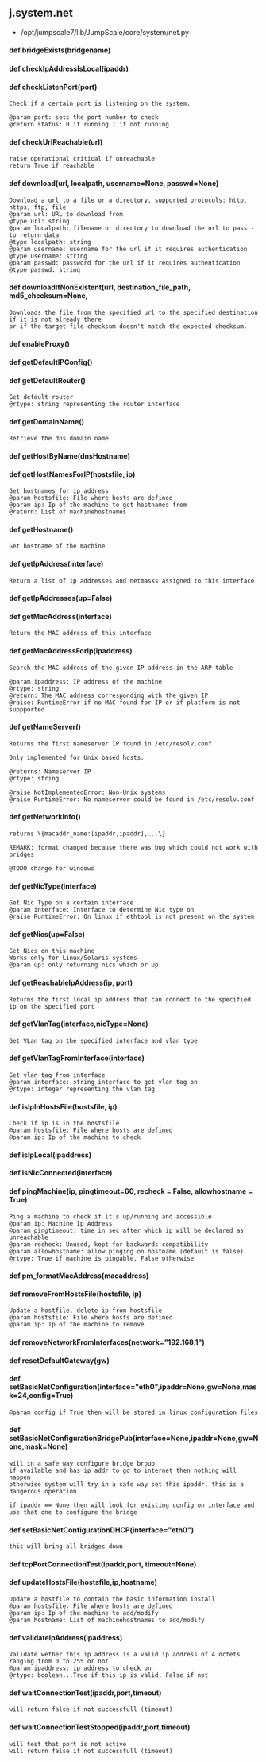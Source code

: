 ## j.system.net

- /opt/jumpscale7/lib/JumpScale/core/system/net.py

#### def bridgeExists(bridgename) 

    

#### def checkIpAddressIsLocal(ipaddr) 

    

#### def checkListenPort(port) 

    Check if a certain port is listening on the system.
    
    @param port: sets the port number to check
    @return status: 0 if running 1 if not running

#### def checkUrlReachable(url) 

    raise operational critical if unreachable
    return True if reachable

#### def download(url, localpath, username=None, passwd=None) 

    Download a url to a file or a directory, supported protocols: http, https, ftp, file
    @param url: URL to download from
    @type url: string
    @param localpath: filename or directory to download the url to pass - to return data
    @type localpath: string
    @param username: username for the url if it requires authentication
    @type username: string
    @param passwd: password for the url if it requires authentication
    @type passwd: string

#### def downloadIfNonExistent(url, destination_file_path, md5_checksum=None, 

    Downloads the file from the specified url to the specified destination if it is not already there
    or if the target file checksum doesn't match the expected checksum.

#### def enableProxy() 

    

#### def getDefaultIPConfig() 

    

#### def getDefaultRouter() 

    Get default router
    @rtype: string representing the router interface

#### def getDomainName() 

    Retrieve the dns domain name

#### def getHostByName(dnsHostname) 

    

#### def getHostNamesForIP(hostsfile, ip) 

    Get hostnames for ip address
    @param hostsfile: File where hosts are defined
    @param ip: Ip of the machine to get hostnames from
    @return: List of machinehostnames

#### def getHostname() 

    Get hostname of the machine

#### def getIpAddress(interface) 

    Return a list of ip addresses and netmasks assigned to this interface

#### def getIpAddresses(up=False) 

    

#### def getMacAddress(interface) 

    Return the MAC address of this interface

#### def getMacAddressForIp(ipaddress) 

    Search the MAC address of the given IP address in the ARP table
    
    @param ipaddress: IP address of the machine
    @rtype: string
    @return: The MAC address corresponding with the given IP
    @raise: RuntimeError if no MAC found for IP or if platform is not suppported

#### def getNameServer() 

    Returns the first nameserver IP found in /etc/resolv.conf
    
    Only implemented for Unix based hosts.
    
    @returns: Nameserver IP
    @rtype: string
    
    @raise NotImplementedError: Non-Unix systems
    @raise RuntimeError: No nameserver could be found in /etc/resolv.conf

#### def getNetworkInfo() 

    returns \{macaddr_name:[ipaddr,ipaddr],...\}
    
    REMARK: format changed because there was bug which could not work with bridges
    
    @TODO change for windows

#### def getNicType(interface) 

    Get Nic Type on a certain interface
    @param interface: Interface to determine Nic type on
    @raise RuntimeError: On linux if ethtool is not present on the system

#### def getNics(up=False) 

    Get Nics on this machine
    Works only for Linux/Solaris systems
    @param up: only returning nics which or up

#### def getReachableIpAddress(ip, port) 

    Returns the first local ip address that can connect to the specified ip on the specified port

#### def getVlanTag(interface,nicType=None) 

    Get VLan tag on the specified interface and vlan type

#### def getVlanTagFromInterface(interface) 

    Get vlan tag from interface
    @param interface: string interface to get vlan tag on
    @rtype: integer representing the vlan tag

#### def isIpInHostsFile(hostsfile, ip) 

    Check if ip is in the hostsfile
    @param hostsfile: File where hosts are defined
    @param ip: Ip of the machine to check

#### def isIpLocal(ipaddress) 

    

#### def isNicConnected(interface) 

    

#### def pingMachine(ip, pingtimeout=60, recheck = False, allowhostname = True) 

    Ping a machine to check if it's up/running and accessible
    @param ip: Machine Ip Address
    @param pingtimeout: time in sec after which ip will be declared as unreachable
    @param recheck: Unused, kept for backwards compatibility
    @param allowhostname: allow pinging on hostname (default is false)
    @rtype: True if machine is pingable, False otherwise

#### def pm_formatMacAddress(macaddress) 

    

#### def removeFromHostsFile(hostsfile, ip) 

    Update a hostfile, delete ip from hostsfile
    @param hostsfile: File where hosts are defined
    @param ip: Ip of the machine to remove

#### def removeNetworkFromInterfaces(network="192.168.1") 

    

#### def resetDefaultGateway(gw) 

    

#### def setBasicNetConfiguration(interface="eth0",ipaddr=None,gw=None,mask=24,config=True) 

    @param config if True then will be stored in linux configuration files

#### def setBasicNetConfigurationBridgePub(interface=None,ipaddr=None,gw=None,mask=None) 

    will in a safe way configure bridge brpub
    if available and has ip addr to go to internet then nothing will happen
    otherwise system will try in a safe way set this ipaddr, this is a dangerous operation
    
    if ipaddr == None then will look for existing config on interface and use that one to configure the bridge

#### def setBasicNetConfigurationDHCP(interface="eth0") 

    this will bring all bridges down

#### def tcpPortConnectionTest(ipaddr,port, timeout=None) 

    

#### def updateHostsFile(hostsfile,ip,hostname) 

    Update a hostfile to contain the basic information install
    @param hostsfile: File where hosts are defined
    @param ip: Ip of the machine to add/modify
    @param hostname: List of machinehostnames to add/modify

#### def validateIpAddress(ipaddress) 

    Validate wether this ip address is a valid ip address of 4 octets ranging from 0 to 255 or not
    @param ipaddress: ip address to check on
    @rtype: boolean...True if this ip is valid, False if not

#### def waitConnectionTest(ipaddr,port,timeout) 

    will return false if not successfull (timeout)

#### def waitConnectionTestStopped(ipaddr,port,timeout) 

    will test that port is not active
    will return false if not successfull (timeout)

